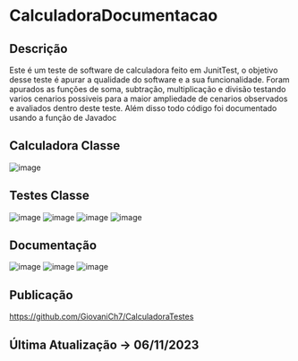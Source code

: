 # CalculadoraDocumentacao
## Descrição
Este é um teste de software de calculadora feito em JunitTest, o objetivo desse teste é apurar a qualidade do software e a sua funcionalidade.
Foram apurados as funções de soma, subtração, multiplicação e divisão testando varios cenarios possiveis para a maior ampliedade de cenarios observados e avaliados dentro deste teste.
Além disso todo código foi documentado usando a função de Javadoc


## Calculadora Classe
![image](https://github.com/GiovaniCh7/CalculadoraTestes/assets/117593376/993d1d00-8df3-41ba-8077-cd5874d7ae80)


## Testes Classe
![image](https://github.com/GiovaniCh7/CalculadoraTestes/assets/117593376/747a011c-98ea-4518-8e7b-9dd567b316c0)
![image](https://github.com/GiovaniCh7/CalculadoraTestes/assets/117593376/c67a13b5-1f0e-46f3-b2d5-6454023e2867)
![image](https://github.com/GiovaniCh7/CalculadoraTestes/assets/117593376/dd8d23ad-d095-4ee6-a307-2eae4f4226a9)
![image](https://github.com/GiovaniCh7/CalculadoraTestes/assets/117593376/ce2c7203-15a3-464c-953e-e591c3cbf7a6)


## Documentação
![image](https://github.com/GiovaniCh7/CalculadoraDocumentacao/assets/117593376/83548074-5099-49cc-ba9e-dc5d36567e9a)
![image](https://github.com/GiovaniCh7/CalculadoraDocumentacao/assets/117593376/cc34d55a-2916-4756-8ce6-6c371a6b18a9)
![image](https://github.com/GiovaniCh7/CalculadoraDocumentacao/assets/117593376/0ccc6ecc-3a99-43e2-be97-cf7e4f131798)


## Publicação
https://github.com/GiovaniCh7/CalculadoraTestes


## Última Atualização -> 06/11/2023

